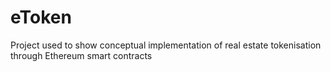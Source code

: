 # eToken
Project used to show conceptual implementation of real estate tokenisation through Ethereum smart contracts

